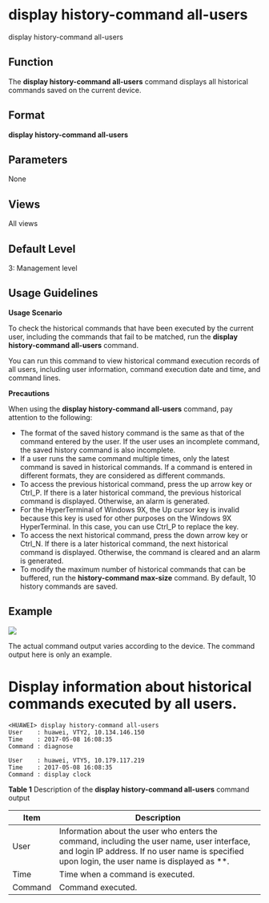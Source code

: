display history-command all-users
=================================

display history-command all-users

Function
--------

The **display history-command all-users** command displays all historical commands saved on the current device.



Format
------

**display history-command all-users**



Parameters
----------

None


Views
-----

All views



Default Level
-------------

3: Management level



Usage Guidelines
----------------

**Usage Scenario**

To check the historical commands that have been executed by the current user, including the commands that fail to be matched, run the **display history-command all-users** command.

You can run this command to view historical command execution records of all users, including user information, command execution date and time, and command lines.

**Precautions**

When using the **display history-command all-users** command, pay attention to the following:

* The format of the saved history command is the same as that of the command entered by the user. If the user uses an incomplete command, the saved history command is also incomplete.
* If a user runs the same command multiple times, only the latest command is saved in historical commands. If a command is entered in different formats, they are considered as different commands.
* To access the previous historical command, press the up arrow key or Ctrl\_P. If there is a later historical command, the previous historical command is displayed. Otherwise, an alarm is generated.
* For the HyperTerminal of Windows 9X, the Up cursor key is invalid because this key is used for other purposes on the Windows 9X HyperTerminal. In this case, you can use Ctrl\_P to replace the key.
* To access the next historical command, press the down arrow key or Ctrl\_N. If there is a later historical command, the next historical command is displayed. Otherwise, the command is cleared and an alarm is generated.
* To modify the maximum number of historical commands that can be buffered, run the **history-command max-size** command. By default, 10 history commands are saved.


Example
-------

![](../public_sys-resources/note_3.0-en-us.png)
 

The actual command output varies according to the device. The command output here is only an example.



# Display information about historical commands executed by all users.
```
<HUAWEI> display history-command all-users
User    : huawei, VTY2, 10.134.146.150                                      
Time    : 2017-05-08 16:08:35                                                   
Command : diagnose                                                              

User    : huawei, VTY5, 10.179.117.219                                      
Time    : 2017-05-08 16:08:35                                                   
Command : display clock

```


**Table 1** Description of the
**display history-command all-users** command output

| Item | Description |
| --- | --- |
| User | Information about the user who enters the command, including the user name, user interface, and login IP address. If no user name is specified upon login, the user name is displayed as \*\*. |
| Time | Time when a command is executed. |
| Command | Command executed. |